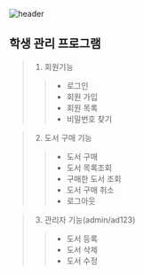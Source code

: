 ![header](https://capsule-render.vercel.app/api?type=wave&color=auto&height=300&section=header&text=토이프로젝트&fontSize=90)

## 학생 관리 프로그램

>1. 회원기능
>>- 로그인
>>- 회원 가입
>>- 회원 목록
>>- 비밀번호 찾기

>2. 도서 구매 기능
>>- 도서 구매
>>- 도서 목록조회
>>- 구매한 도서 조회
>>- 도서 구매 취소
>>- 로그아웃


>3. 관리자 기능(admin/ad123)
>>- 도서 등록
>>- 도서 삭제
>>- 도서 수정
